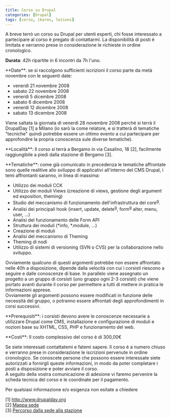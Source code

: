 ```yaml
---
title: Corso su Drupal
categories: [Drupal]
tags: [corso, ikaros, lezioni]
---
```

A breve terrò un corso su Drupal per utenti esperti, chi fosse interessato a partecipare al corso è pregato di contattarmi. La disponibilità di posti è limitata e verranno prese in considerazione le richieste in ordine cronologico.
<!--break-->
**Durata**: 42h ripartite in 6 incontri da 7h l'uno.</p>

<p>**Date**: se si raccolgono sufficienti iscrizioni il corso parte da metà novembre con le seguenti date:</p>

 * venerdì 21 novembre 2008
 * sabato 22 novembre 2008
 * venerdì 5 dicembre 2008
 * sabato 6 dicembre 2008
 * venerdì 12 dicembre 2008
 * sabato 13 dicembre 2008


<p>Viene saltata la giornata di venerdì 28 novembre 2008 perché si terrà il DrupalDay [1] a Milano (io sarò la come relatore, e si tratterà di tematiche "tecniche" quindi potrebbe essere un ottimo evento a cui partecipare per approfondire la propria conoscenza sule diverse tematiche).</p>

<p>**Località**: Il corso si terrà a Bergamo in via Casalino, 18 [2], facilmente raggiungibile a piedi dalla stazione di Bergamo [3].</p>

<p>**Tematiche**: come già comunicato in precedenza le tematiche affrontate sono quelle realitive allo sviluppo di applicativi all'interno del CMS Drupal, i temi affrontanti saranno, in linea di massima:</p>

 * Utilizzo dei moduli CCK
 * Utilizzo dei moduli Views (creazione di views, gestione degli argument ed exposition, theming)
 * Studio del meccanismo di funzionamento dell'infrastruttura del core<sup class="glossary-indicator" title="core"><a href="/glossary/term/317" title="core" class="glossary-indicator">g</a></sup>.
 * Analisi dei principali hook (insert, update, delete<sup class="glossary-indicator" title="elimina"><a href="/glossary/term/321" title="elimina" class="glossary-indicator">g</a></sup>, form<sup class="glossary-indicator" title="scheda, form (inalterato)"><a href="/glossary/term/336" title="scheda, form (inalterato)" class="glossary-indicator">g</a></sup> alter, menu, user, ...)
 * Analisi del funzionamento delle Form API
 * Struttura dei moduli (*info, *.module, ...)
 * Creazione di moduli
 * Analisi del meccanismo di Theming
 * Theming di nodi
 * Utilizzo di sistemi di versioning (SVN o CVS) per la collaborazione nello sviluppo.


<p>Ovviamente qualcuno di questi argomenti potrebbe non essere affrontato nelle 40h a disposizione, dipende dalla velocità con cui i corsisti riescono a seguire e dalle conoscenze di base. In parallelo viene assegnato un progetto a un gruppo di corsisti (uno gruppo ogni 2-3 corsisti) che viene portato avanti durante il corso per permettere a tutti di mettere in pratica le informazioni apprese.<br>
Ovviamente gli argomenti possono essere modificati in funzione delle necessità del gruppo, o potranno essere affrontati degli approfondimenti in corsi successivi.</p>

<p>**Prerequisiti**: i corsisti devono avere le conoscenze necessarie a utilizzare Drupal come CMS, installazione e configurazione di moduli e nozioni base su XHTML, CSS, PHP e funzionamento del web.</p>

<p>**Costi**: Il costo complessivo del corso è di 300,00€</p>

<p>Se siete interessati contattatemi e fatemi sapere. Il corso è a numero chiuso e verranno prese in considerazione le iscrizioni pervenute in ordine cronologico. Se conoscete persone che possono essere interessate siete autorizzati a fornirgli queste informazioni, in modo da poter completare i posti a disposizione e poter avviare il corso.<br>
A seguito della vostra comunicazione di adesione vi faremo pervenire la scheda tecnica del corso e le coordinate per il pagamento.</p>


<p>Per qualsiasi informazione e/o esigenza non esitate a chiedere</p>
<p>[1] <a href="http://www.drupalday.org" title="http://www.drupalday.org">http://www.drupalday.org</a><br>
[2] <a href="http://maps.google.com/maps?f=q&amp;hl=it&amp;geocode=&amp;q=Bergamo+%28BG%29+24121+-+via+Casalino,+18&amp;ie=UTF8&amp;ll=45.693786,9.676123&amp;spn=0.011211,0.02738&amp;z=16">Mappa sede</a><br>
[3] <a href="http://maps.google.com/maps?f=d&amp;saddr=Piazza+Marconi+Guglielmo,+7,+24122+Bergamo+%28BG%29,+Italy+%28Polizia+Ferroviaria%29&amp;daddr=Via+Casalino,+24121+Bergamo+BG,+Italia&amp;hl=it&amp;geocode=Fd0uuQIdGKCTACHecXMYMOjpmw%3B&amp;mra=ls&amp;dirflg=w&amp;sll=45.693306,9.673634&amp;sspn=0.011211,0.019226&amp;ie=UTF8&amp;z=17">Percorso dalla sede alla stazione</a>